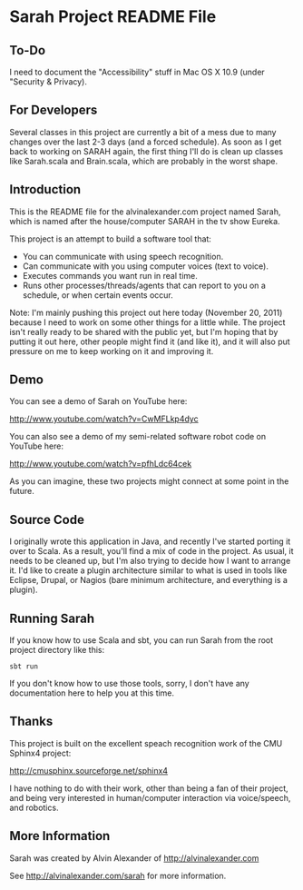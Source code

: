 Sarah Project README File
=========================

To-Do
-----

I need to document the "Accessibility" stuff in Mac OS X 10.9
(under "Security & Privacy).

For Developers
--------------

Several classes in this project are currently a bit of a mess due to many
changes over the last 2-3 days (and a forced schedule). As soon as I get 
back to working on SARAH again, the first thing I'll do is clean up 
classes like Sarah.scala and Brain.scala, which are probably in the worst 
shape.


Introduction
------------

This is the README file for the alvinalexander.com project named Sarah,
which is named after the house/computer SARAH in the tv show Eureka.

This project is an attempt to build a software tool that:

   * You can communicate with using speech recognition.
   * Can communicate with you using computer voices (text to voice).
   * Executes commands you want run in real time.
   * Runs other processes/threads/agents that can report to you on a schedule,
     or when certain events occur.

Note: I'm mainly pushing this project out here today (November 20, 2011)
      because I need to work on some other things for a little while.
      The project isn't really ready to be shared with the public yet, but
      I'm hoping that by putting it out here, other people might find it
      (and like it), and it will also put pressure on me to keep working on
      it and improving it.

Demo
----

You can see a demo of Sarah on YouTube here:

  http://www.youtube.com/watch?v=CwMFLkp4dyc

You can also see a demo of my semi-related software robot code on 
YouTube here:

  http://www.youtube.com/watch?v=pfhLdc64cek

As you can imagine, these two projects might connect at some point in
the future.

Source Code
-----------

I originally wrote this application in Java, and recently I've started
porting it over to Scala. As a result, you'll find a mix of code in the
project. As usual, it needs to be cleaned up, but I'm also trying to 
decide how I want to arrange it. I'd like to create a plugin architecture
similar to what is used in tools like Eclipse, Drupal, or Nagios (bare
minimum architecture, and everything is a plugin).


Running Sarah
-------------

If you know how to use Scala and sbt, you can run Sarah from the root
project directory like this:

	sbt run

If you don't know how to use those tools, sorry, I don't have any 
documentation here to help you at this time.

Thanks
------

This project is built on the excellent speach recognition work of the
CMU Sphinx4 project:

http://cmusphinx.sourceforge.net/sphinx4

I have nothing to do with their work, other than being a fan of their
project, and being very interested in human/computer interaction via
voice/speech, and robotics.

More Information
----------------

Sarah was created by Alvin Alexander of http://alvinalexander.com

See http://alvinalexander.com/sarah for more information.





